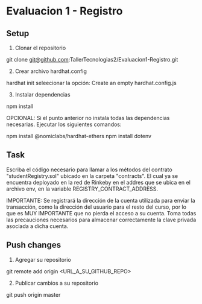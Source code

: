 # Evaluacion 1 - Registro

## Setup

1. Clonar el repositorio

git clone git@github.com:TallerTecnologias2/Evaluacion1-Registro.git

2. Crear archivo hardhat.config

hardhat init
seleecionar la opción: Create an empty hardhat.config.js

3. Instalar dependencias

npm install

OPCIONAL: Si el punto anterior no instala todas las dependencias necesarias. Ejecutar los siguientes comandos:

npm install @nomiclabs/hardhat-ethers
npm install dotenv

## Task

Escriba el código necesario para llamar a los métodos del contrato "studentRegistry.sol" ubicado en la carpeta "contracts". El cual ya se encuentra deployado en la red de Rinkeby en el addres que se ubica en el archivo env, en la variable REGISTRY_CONTRACT_ADDRESS.

IMPORTANTE: Se registrará la dirección de la cuenta utilizada para enviar la transacción, como la dirección del usuario para el resto del curso, por lo que es MUY IMPORTANTE que no pierda el acceso a su cuenta. Toma todas las precauciones
necesarios para almacenar correctamente la clave privada asociada a dicha cuenta.

## Push changes

1. Agregar su repositorio

git remote add origin <URL_A_SU_GITHUB_REPO>

2. Publicar cambios a su repositorio

git push origin master
